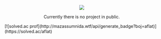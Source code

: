 <div align="center">
  <img src="https://capsule-render.vercel.app/api?type=waving&height=265&color=0:aa4b6b,50:6b6b83,100:3b8d99&text=A%20L%20K%20A%20L%20I%20T%20O%20P&fontSize=45&fontColor=ffffff&fontAlignY=35&animation=fadeIn">
  <p>Currently there is no project in public.</p>
</div>
[![solved.ac prof](http://mazassumnida.wtf/api/generate_badge?boj=aflat)](https://solved.ac/aflat)
